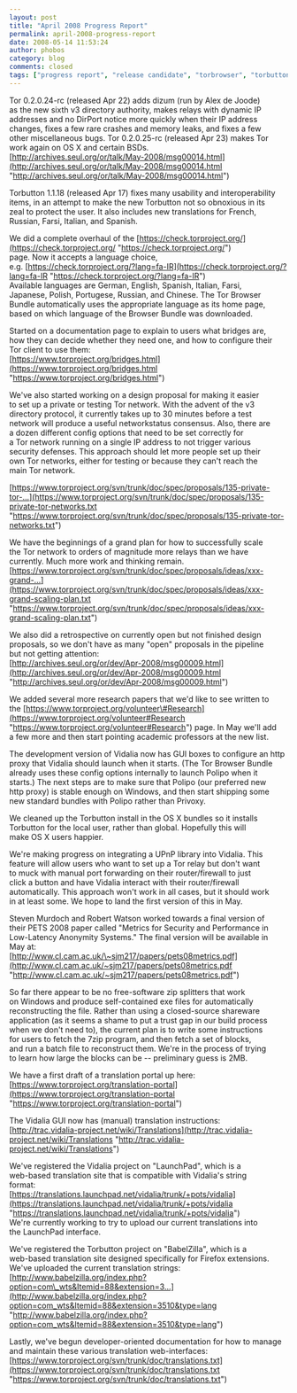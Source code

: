 ```yaml
---
layout: post
title: "April 2008 Progress Report"
permalink: april-2008-progress-report
date: 2008-05-14 11:53:24
author: phobos
category: blog
comments: closed
tags: ["progress report", "release candidate", "torbrowser", "torbutton", "translation"]
---
```


Tor 0.2.0.24-rc (released Apr 22) adds dizum (run by Alex de Joode)  
 as the new sixth v3 directory authority, makes relays with dynamic IP  
 addresses and no DirPort notice more quickly when their IP address  
 changes, fixes a few rare crashes and memory leaks, and fixes a few  
 other miscellaneous bugs. Tor 0.2.0.25-rc (released Apr 23) makes Tor  
 work again on OS X and certain BSDs.  
 [http://archives.seul.org/or/talk/May-2008/msg00014.html](http://archives.seul.org/or/talk/May-2008/msg00014.html "http://archives.seul.org/or/talk/May-2008/msg00014.html")

Torbutton 1.1.18 (released Apr 17) fixes many usability and interoperability  
 items, in an attempt to make the new Torbutton not so obnoxious in its  
 zeal to protect the user. It also includes new translations for French,  
 Russian, Farsi, Italian, and Spanish.

We did a complete overhaul of the [https://check.torproject.org/](https://check.torproject.org/ "https://check.torproject.org/")  
 page. Now it accepts a language choice,  
 e.g. [https://check.torproject.org/?lang=fa-IR](https://check.torproject.org/?lang=fa-IR "https://check.torproject.org/?lang=fa-IR")  
 Available languages are German, English, Spanish, Italian, Farsi,  
 Japanese, Polish, Portugese, Russian, and Chinese. The Tor Browser  
 Bundle automatically uses the appropriate language as its home page,  
 based on which language of the Browser Bundle was downloaded.

Started on a documentation page to explain to users what bridges are,  
 how they can decide whether they need one, and how to configure their  
 Tor client to use them:  
 [https://www.torproject.org/bridges.html](https://www.torproject.org/bridges.html "https://www.torproject.org/bridges.html")

We've also started working on a design proposal for making it easier  
 to set up a private or testing Tor network. With the advent of the v3  
 directory protocol, it currently takes up to 30 minutes before a test  
 network will produce a useful networkstatus consensus. Also, there are  
 a dozen different config options that need to be set correctly for  
 a Tor network running on a single IP address to not trigger various  
 security defenses. This approach should let more people set up their  
 own Tor networks, either for testing or because they can't reach the  
 main Tor network.

<!-- more -->

  
 [https://www.torproject.org/svn/trunk/doc/spec/proposals/135-private-tor-...](https://www.torproject.org/svn/trunk/doc/spec/proposals/135-private-tor-networks.txt "https://www.torproject.org/svn/trunk/doc/spec/proposals/135-private-tor-networks.txt")

We have the beginnings of a grand plan for how to successfully scale  
 the Tor network to orders of magnitude more relays than we have  
 currently. Much more work and thinking remain.  
 [https://www.torproject.org/svn/trunk/doc/spec/proposals/ideas/xxx-grand-...](https://www.torproject.org/svn/trunk/doc/spec/proposals/ideas/xxx-grand-scaling-plan.txt "https://www.torproject.org/svn/trunk/doc/spec/proposals/ideas/xxx-grand-scaling-plan.txt")

We also did a retrospective on currently open but not finished design  
 proposals, so we don't have as many "open" proposals in the pipeline  
 but not getting attention:  
 [http://archives.seul.org/or/dev/Apr-2008/msg00009.html](http://archives.seul.org/or/dev/Apr-2008/msg00009.html "http://archives.seul.org/or/dev/Apr-2008/msg00009.html")

We added several more research papers that we'd like to see written to  
 the [https://www.torproject.org/volunteer\#Research](https://www.torproject.org/volunteer#Research "https://www.torproject.org/volunteer#Research") page. In May we'll add  
 a few more and then start pointing academic professors at the new list.

The development version of Vidalia now has GUI boxes to configure an http  
 proxy that Vidalia should launch when it starts. (The Tor Browser Bundle  
 already uses these config options internally to launch Polipo when it  
 starts.) The next steps are to make sure that Polipo (our preferred new  
 http proxy) is stable enough on Windows, and then start shipping some  
 new standard bundles with Polipo rather than Privoxy.

We cleaned up the Torbutton install in the OS X bundles so it installs  
 Torbutton for the local user, rather than global. Hopefully this will  
 make OS X users happier.

We're making progress on integrating a UPnP library into Vidalia. This  
 feature will allow users who want to set up a Tor relay but don't want  
 to muck with manual port forwarding on their router/firewall to just  
 click a button and have Vidalia interact with their router/firewall  
 automatically. This approach won't work in all cases, but it should work  
 in at least some. We hope to land the first version of this in May.

Steven Murdoch and Robert Watson worked towards a final version of  
 their PETS 2008 paper called "Metrics for Security and Performance in  
 Low-Latency Anonymity Systems." The final version will be available in  
 May at:  
 [http://www.cl.cam.ac.uk/\~sjm217/papers/pets08metrics.pdf](http://www.cl.cam.ac.uk/~sjm217/papers/pets08metrics.pdf "http://www.cl.cam.ac.uk/~sjm217/papers/pets08metrics.pdf")

So far there appear to be no free-software zip splitters that work  
 on Windows and produce self-contained exe files for automatically  
 reconstructing the file. Rather than using a closed-source shareware  
 application (as it seems a shame to put a trust gap in our build process  
 when we don't need to), the current plan is to write some instructions  
 for users to fetch the 7zip program, and then fetch a set of blocks,  
 and run a batch file to reconstruct them. We're in the process of trying  
 to learn how large the blocks can be -- preliminary guess is 2MB.

We have a first draft of a translation portal up here:  
 [https://www.torproject.org/translation-portal](https://www.torproject.org/translation-portal "https://www.torproject.org/translation-portal")

The Vidalia GUI now has (manual) translation instructions:  
 [http://trac.vidalia-project.net/wiki/Translations](http://trac.vidalia-project.net/wiki/Translations "http://trac.vidalia-project.net/wiki/Translations")

We've registered the Vidalia project on "LaunchPad", which is a  
 web-based translation site that is compatible with Vidalia's string  
 format:  
 [https://translations.launchpad.net/vidalia/trunk/+pots/vidalia](https://translations.launchpad.net/vidalia/trunk/+pots/vidalia "https://translations.launchpad.net/vidalia/trunk/+pots/vidalia")  
 We're currently working to try to upload our current translations into  
 the LaunchPad interface.

We've registered the Torbutton project on "BabelZilla", which is a  
 web-based translation site designed specifically for Firefox extensions.  
 We've uploaded the current translation strings:  
 [http://www.babelzilla.org/index.php?option=com\_wts&Itemid=88&extension=3...](http://www.babelzilla.org/index.php?option=com_wts&Itemid=88&extension=3510&type=lang "http://www.babelzilla.org/index.php?option=com_wts&Itemid=88&extension=3510&type=lang")

Lastly, we've begun developer-oriented documentation for how to manage  
 and maintain these various translation web-interfaces:  
 [https://www.torproject.org/svn/trunk/doc/translations.txt](https://www.torproject.org/svn/trunk/doc/translations.txt "https://www.torproject.org/svn/trunk/doc/translations.txt")
